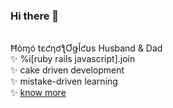 ### Hi there 👋

<br>Ħòɱó tɛƈƞơƪƠǥǏƈʊs Husband & Dad<br>
✨ %i[ruby rails javascript].join<br>
✨ cake driven development<br>
✨ mistake-driven learning<br>
✨ [know more](https://jmmalaca.github.io/)<br>

<!--
**tOOnPT/tOOnPT** is a ✨ _special_ ✨ repository because its `README.md` (this file) appears on your GitHub profile.

Here are some ideas to get you started:

- 🔭 I’m currently working on ...
- 🌱 I’m currently learning ...
- 👯 I’m looking to collaborate on ...
- 🤔 I’m looking for help with ...
- 💬 Ask me about ...
- 📫 How to reach me: ...
- 😄 Pronouns: ...
- ⚡ Fun fact: ...
-->
